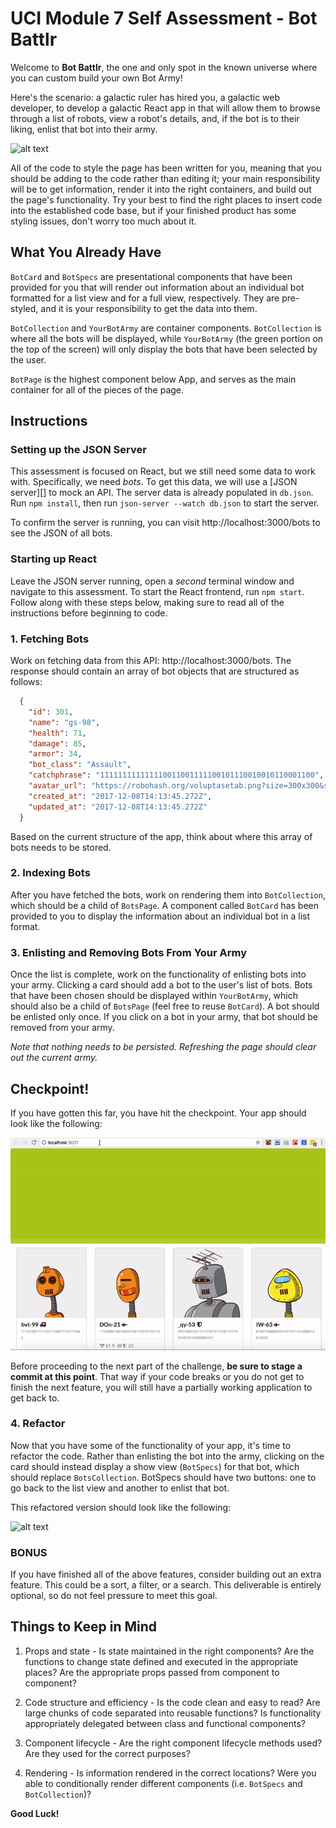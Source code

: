 # UCI Module 7 Self Assessment - Bot Battlr

Welcome to __Bot Battlr__, the one and only spot in the known universe where you
can custom build your own Bot Army!

Here's the scenario: a galactic ruler has hired you, a galactic web developer,
to develop a galactic React app in that will allow them to browse through a
list of robots, view a robot's details, and, if the bot is to their liking,
enlist that bot into their army.

![alt text][full_demo]

[full_demo]: ./public/full_demo.gif "Full demo"

All of the code to style the page has been written for you, meaning that you
should be adding to the code rather than editing it; your main responsibility
will be to get information, render it into the right containers, and build out
the page's functionality. Try your best to find the right places to insert code
into the established code base, but if your finished product has some styling
issues, don't worry too much about it.

## What You Already Have

`BotCard` and `BotSpecs` are presentational components that have been provided
for you that will render out information about an individual bot formatted for a
list view and for a full view, respectively. They are pre-styled, and it is your
responsibility to get the data into them.

`BotCollection` and `YourBotArmy` are container components. `BotCollection` is
where all the bots will be displayed, while `YourBotArmy` (the green portion on
the top of the screen) will only display the bots that have been selected by the
user.

`BotPage` is the highest component below App, and serves as the main container
for all of the pieces of the page.

## Instructions

### Setting up the JSON Server

This assessment is focused on React, but we still need some data to work with.
Specifically, we need _bots_. To get this data, we will use a [JSON server][]
to mock an API. The server data is already populated in `db.json`. Run
`npm install`, then run `json-server --watch db.json` to start the server.

To confirm the server is running, you can visit http://localhost:3000/bots to
see the JSON of all bots.

### Starting up React

Leave the JSON server running, open a _second_ terminal window and navigate to
this assessment. To start the React frontend, run `npm start`. Follow along with
these steps below, making sure to read all of the instructions before beginning
to code.

### 1.  Fetching Bots

Work on fetching data from this API: http://localhost:3000/bots. The response
should contain an array of bot objects that are structured as follows:

  ```json
    {
      "id": 301,
      "name": "gs-98",
      "health": 71,
      "damage": 85,
      "armor": 34,
      "bot_class": "Assault",
      "catchphrase": "111111111111110011001111100101110010010110001100",
      "avatar_url": "https://robohash.org/voluptasetab.png?size=300x300&set=set1",
      "created_at": "2017-12-08T14:13:45.272Z",
      "updated_at": "2017-12-08T14:13:45.272Z"
    }
  ```

Based on the current structure of the app, think about where this array of bots
needs to be stored.

### 2.  Indexing Bots

After you have fetched the bots, work on rendering them into `BotCollection`,
which should be a child of `BotsPage`. A component called `BotCard` has been
provided to you to display the information about an individual bot in a list
format.

### 3.  Enlisting and Removing Bots From Your Army

Once the list is complete, work on the functionality of enlisting bots into your
army. Clicking a card should add a bot to the user's list of bots. Bots that
have been chosen should be displayed within `YourBotArmy`, which should also be
a child of `BotsPage`  (feel free to reuse `BotCard`). A bot should be enlisted
only once. If you click on a bot in your army, that bot should be removed from
your army.

_Note that nothing needs to be persisted. Refreshing the page should clear out
the current army._

## Checkpoint!

If you have gotten this far, you have hit the checkpoint. Your app should look
like the following:

![alt text][checkpoint]

[checkpoint]: ./public/checkpoint_demo.gif "Checkpoint demo"

Before proceeding to the next part of the challenge, __be sure to stage a commit
at this point__. That way if your code breaks or you do not get to finish the
next feature, you will still have a partially working application to get back
to.

### 4. Refactor

Now that you have some of the functionality of your app, it's time to refactor
the code. Rather than enlisting the bot into the army, clicking on the card
should instead display a show view (`BotSpecs`) for that bot, which should
replace `BotsCollection`. BotSpecs should have two buttons: one to go back to
the list view and another to enlist that bot.

This refactored version should look like the following:

![alt text][full_demo]

[full_demo]: ./public/full_demo.gif "Full demo"

### BONUS

If you have finished all of the above features, consider building out an extra
feature. This could be a sort, a filter, or a search. This deliverable is entirely
optional, so do not feel pressure to meet this goal.

## Things to Keep in Mind

1. Props and state - Is state maintained in the right components? Are the
   functions to change state defined and executed in the appropriate places? Are
   the appropriate props passed from component to component?

2. Code structure and efficiency - Is the code clean and easy to read? Are large
   chunks of code separated into reusable functions? Is functionality
   appropriately delegated between class and functional components?

3. Component lifecycle - Are the right component lifecycle methods used? Are
   they used for the correct purposes?

4. Rendering - Is information rendered in the correct locations? Were you able
   to conditionally render different components (i.e. `BotSpecs` and
   `BotCollection`)?

__Good Luck!__
